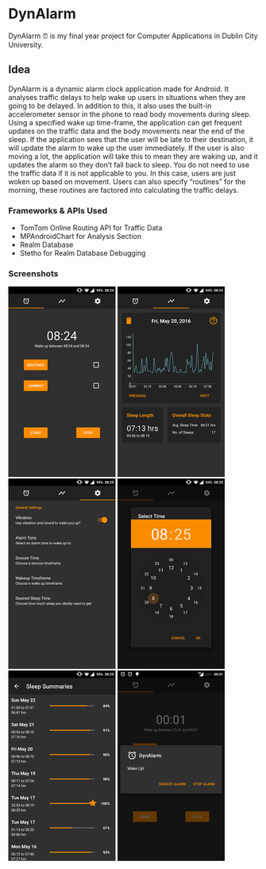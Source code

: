 # DynAlarm 

DynAlarm :alarm_clock: is my final year project for Computer Applications in Dublin City University.

## Idea 

DynAlarm is a dynamic alarm clock application made for Android. It analyses traffic delays to help wake up users in situations when they are going to be delayed. In addition to this, it also uses the built-in accelerometer sensor in the phone to read body movements during sleep. Using a specified wake up time-frame, the application can get frequent updates on the traffic data and the body movements near the end of the sleep. If the application sees that the user will be late to their destination, it will update the alarm to wake up the user immediately. If the user is also moving a lot, the application will take this to mean they are waking up, and it updates the alarm so they don’t fall back to sleep. You do not need to use the traffic data if it is not applicable to you. In this case, users are just woken up based on movement. Users can also specify “routines” for the morning, these routines are factored into calculating the traffic delays. 

### Frameworks & APIs Used

- TomTom Online Routing API for Traffic Data
- MPAndroidChart for Analysis Section
- Realm Database
- Stetho for Realm Database Debugging 

### Screenshots 



![Alarm Screen](images/alarm_frag.png?raw=true "Alarm Screen")
![Analysis Screen](images/analysis.png?raw=true "Analysis Screen")
![Settings Screen](images/settings.png?raw=true "Settings Screen")
![Time Picker](images/time_picker.png?raw=true "Time Picker")
![Summaries](images/summaries.png?raw=true "Sleep Summaries")
![Alarm Wakeup](images/alarm.png?raw=true "Alarm Wakeup Dialog")






